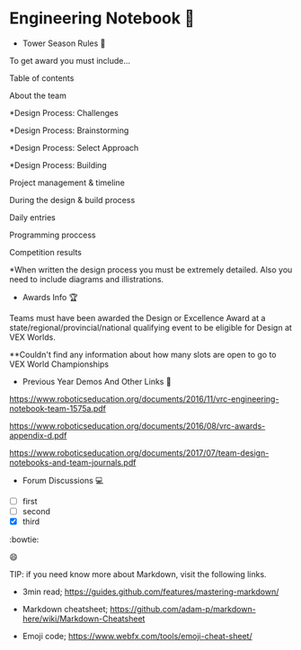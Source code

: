 # Engineering Notebook :ledger:

- Tower Season Rules :page_with_curl:

To get award you must include...

Table of contents

About the team

*Design Process: Challenges

*Design Process: Brainstorming

*Design Process: Select Approach

*Design Process: Building

Project management & timeline

During the design & build process

Daily entries

Programming proccess

Competition results

*When written the design process you must be extremely detailed. Also you need to include diagrams and illistrations.

- Awards Info :trophy:

Teams must have been awarded the Design or Excellence Award at a state/regional/provincial/national qualifying event to be eligible for Design at VEX Worlds. 

**Couldn't find any information about how many slots are open to go to VEX World Championships

- Previous Year Demos And Other Links :page_facing_up:

https://www.roboticseducation.org/documents/2016/11/vrc-engineering-notebook-team-1575a.pdf

https://www.roboticseducation.org/documents/2016/08/vrc-awards-appendix-d.pdf

https://www.roboticseducation.org/documents/2017/07/team-design-notebooks-and-team-journals.pdf

- Forum Discussions :computer:

- [ ] first
- [ ] second
- [x] third

:bowtie:

:smile:



TIP: if you need know more about Markdown, visit the following links.

- 3min read; https://guides.github.com/features/mastering-markdown/

- Markdown cheatsheet; https://github.com/adam-p/markdown-here/wiki/Markdown-Cheatsheet

- Emoji code; https://www.webfx.com/tools/emoji-cheat-sheet/
